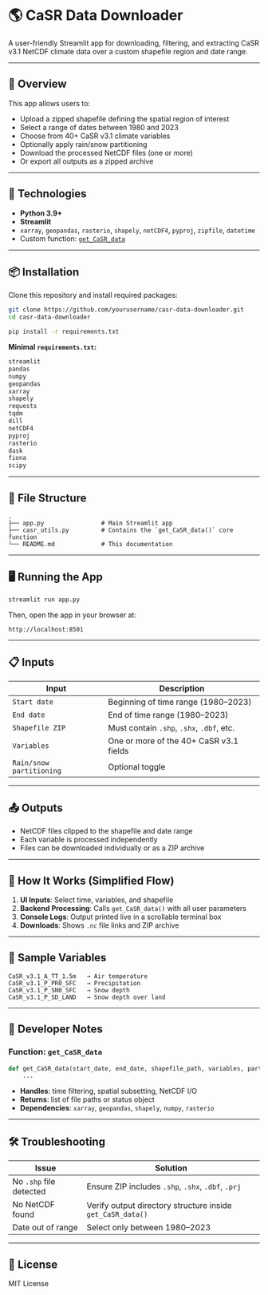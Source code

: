 # 🌎 CaSR Data Downloader

A user-friendly Streamlit app for downloading, filtering, and extracting CaSR v3.1 NetCDF climate data over a custom shapefile region and date range.

---

## 🚀 Overview

This app allows users to:
- Upload a zipped shapefile defining the spatial region of interest
- Select a range of dates between 1980 and 2023
- Choose from 40+ CaSR v3.1 climate variables
- Optionally apply rain/snow partitioning
- Download the processed NetCDF files (one or more)
- Or export all outputs as a zipped archive

---

## 🧰 Technologies

- **Python 3.9+**
- **Streamlit**
- `xarray`, `geopandas`, `rasterio`, `shapely`, `netCDF4`, `pyproj`, `zipfile`, `datetime`
- Custom function: [`get_CaSR_data`](./casr_utils.py)

---

## 📦 Installation

Clone this repository and install required packages:

```bash
git clone https://github.com/yourusername/casr-data-downloader.git
cd casr-data-downloader

pip install -r requirements.txt
````

**Minimal `requirements.txt`:**

```txt
streamlit
pandas
numpy
geopandas
xarray
shapely
requests
tqdm
dill
netCDF4
pyproj
rasterio
dask
fiona
scipy
```

---

## 📁 File Structure

```
.
├── app.py                # Main Streamlit app
├── casr_utils.py         # Contains the `get_CaSR_data()` core function
└── README.md             # This documentation
```

---

## 🖥️ Running the App

```bash
streamlit run app.py
```

Then, open the app in your browser at:

```
http://localhost:8501
```

---

## 📋 Inputs

| Input                    | Description                               |
| ------------------------ | ----------------------------------------- |
| `Start date`             | Beginning of time range (1980–2023)       |
| `End date`               | End of time range (1980–2023)             |
| `Shapefile ZIP`          | Must contain `.shp`, `.shx`, `.dbf`, etc. |
| `Variables`              | One or more of the 40+ CaSR v3.1 fields   |
| `Rain/snow partitioning` | Optional toggle                           |

---

## 📤 Outputs

* NetCDF files clipped to the shapefile and date range
* Each variable is processed independently
* Files can be downloaded individually or as a ZIP archive

---

## 🧠 How It Works (Simplified Flow)

1. **UI Inputs**: Select time, variables, and shapefile
2. **Backend Processing**: Calls `get_CaSR_data()` with all user parameters
3. **Console Logs**: Output printed live in a scrollable terminal box
4. **Downloads**: Shows `.nc` file links and ZIP archive

---

## 🧪 Sample Variables

```text
CaSR_v3.1_A_TT_1.5m   → Air temperature
CaSR_v3.1_P_PR0_SFC   → Precipitation
CaSR_v3.1_P_SN0_SFC   → Snow depth
CaSR_v3.1_P_SD_LAND   → Snow depth over land
```

---

## 🔧 Developer Notes

### Function: `get_CaSR_data`

```python
def get_CaSR_data(start_date, end_date, shapefile_path, variables, partition_rain_snow, output_dir):
    ...
```

* **Handles**: time filtering, spatial subsetting, NetCDF I/O
* **Returns**: list of file paths or status object
* **Dependencies**: `xarray`, `geopandas`, `shapely`, `numpy`, `rasterio`

---

## 🛠 Troubleshooting

| Issue                   | Solution                                                   |
| ----------------------- | ---------------------------------------------------------- |
| No `.shp` file detected | Ensure ZIP includes `.shp`, `.shx`, `.dbf`, `.prj`         |
| No NetCDF found         | Verify output directory structure inside `get_CaSR_data()` |
| Date out of range       | Select only between 1980–2023                              |

---

## 📜 License

MIT License

